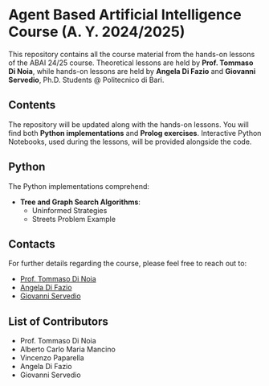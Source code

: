 # Agent Based Artificial Intelligence Course (A. Y. 2024/2025)
This repository contains all the course material from the hands-on lessons of the ABAI 24/25 course. Theoretical lessons are held by **Prof. Tommaso Di Noia**, while hands-on lessons are held by **Angela Di Fazio** and **Giovanni Servedio**, Ph.D. Students @ Politecnico di Bari.

## Contents
The repository will be updated along with the hands-on lessons.
You will find both **Python implementations** and **Prolog exercises**.
Interactive Python Notebooks, used during the lessons, will be provided alongside the code.

## Python
The Python implementations comprehend:
- **Tree and Graph Search Algorithms**:
	- Uninformed Strategies
	- Streets Problem Example

## Contacts
For further details regarding the course, please feel free to reach out to:
- [Prof. Tommaso Di Noia](tommaso.dinoia@poliba.it)
- [Angela Di Fazio](a.difazio@phd.poliba.it)
- [Giovanni Servedio](giovanni.servedio@poliba.it)

## List of Contributors
- Prof. Tommaso Di Noia
- Alberto Carlo Maria Mancino
- Vincenzo Paparella
- Angela Di Fazio
- Giovanni Servedio